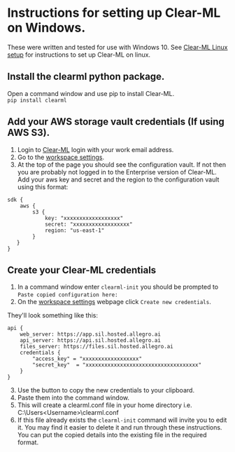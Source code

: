 # Instructions for setting up Clear-ML on Windows.

These were written and tested for use with Windows 10.
See [Clear-ML Linux setup](clear_ml_linux_setup.md) for instructions to set up Clear-ML on linux.

## Install the clearml python package.
Open a command window and use pip to install Clear-ML.  
`pip install clearml`

## Add your AWS storage vault credentials (If using AWS S3).
1. Login to [Clear-ML](https://app.sil.hosted.allegro.ai) login with your work email address.
2. Go to the [workspace settings](https://app.sil.hosted.allegro.ai/settings/workspace-configuration).
3. At the top of the page you should see the configuration vault. If not then you are probably not logged in to the Enterprise version of Clear-ML.  
   Add your aws key and secret and the region to the configuration vault using this format:
```
sdk {
    aws {
        s3 {
			key: "xxxxxxxxxxxxxxxxxx"
            secret: "xxxxxxxxxxxxxxxxxx"
            region: "us-east-1"
        }
   }
}
```

## Create your Clear-ML credentials
1. In a command window enter `clearml-init` you should be prompted to `Paste copied configuration here:`
2. On the [workspace settings](https://app.sil.hosted.allegro.ai/settings/workspace-configuration) webpage click `Create new credentials`.

They'll look something like this:
```
api { 
    web_server: https://app.sil.hosted.allegro.ai
    api_server: https://api.sil.hosted.allegro.ai
    files_server: https://files.sil.hosted.allegro.ai
    credentials {
        "access_key" = "xxxxxxxxxxxxxxxxxx"
        "secret_key"  = "xxxxxxxxxxxxxxxxxxxxxxxxxxxxxxxxxxxx"
    }
}
```
3. Use the button to copy the new credentials to your clipboard. 
4. Paste them into the command window.
5. This will create a clearml.conf file in your home directory i.e.  C:\Users\<Username>\clearml.conf
6. If this file already exists the `clearml-init` command will invite you to edit it.  You may find it easier to delete it and run through these instructions.  
You can put the copied details into the existing file in the required format.